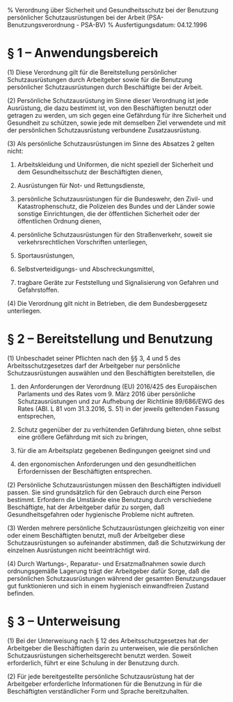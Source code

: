 % Verordnung über Sicherheit und Gesundheitsschutz bei der Benutzung persönlicher Schutzausrüstungen bei der Arbeit  (PSA-Benutzungsverordnung - PSA-BV)
% Ausfertigungsdatum: 04.12.1996
 
# § 1 – Anwendungsbereich

(1) Diese Verordnung gilt für die Bereitstellung persönlicher Schutzausrüstungen durch Arbeitgeber sowie für die Benutzung persönlicher Schutzausrüstungen durch Beschäftigte bei der Arbeit.

(2) Persönliche Schutzausrüstung im Sinne dieser Verordnung ist jede Ausrüstung, die dazu bestimmt ist, von den Beschäftigten benutzt oder getragen zu werden, um sich gegen eine Gefährdung für ihre Sicherheit und Gesundheit zu schützen, sowie jede mit demselben Ziel verwendete und mit der persönlichen Schutzausrüstung verbundene Zusatzausrüstung.

(3) Als persönliche Schutzausrüstungen im Sinne des Absatzes 2 gelten nicht:

1. Arbeitskleidung und Uniformen, die nicht speziell der Sicherheit und dem Gesundheitsschutz der Beschäftigten dienen,

2. Ausrüstungen für Not- und Rettungsdienste,

3. persönliche Schutzausrüstungen für die Bundeswehr, den Zivil- und Katastrophenschutz, die Polizeien des Bundes und der Länder sowie sonstige Einrichtungen, die der öffentlichen Sicherheit oder der öffentlichen Ordnung dienen,

4. persönliche Schutzausrüstungen für den Straßenverkehr, soweit sie verkehrsrechtlichen Vorschriften unterliegen,

5. Sportausrüstungen,

6. Selbstverteidigungs- und Abschreckungsmittel,

7. tragbare Geräte zur Feststellung und Signalisierung von Gefahren und Gefahrstoffen.

(4) Die Verordnung gilt nicht in Betrieben, die dem Bundesberggesetz unterliegen.

# § 2 – Bereitstellung und Benutzung

(1) Unbeschadet seiner Pflichten nach den §§ 3, 4 und 5 des Arbeitsschutzgesetzes darf der Arbeitgeber nur persönliche Schutzausrüstungen auswählen und den Beschäftigten bereitstellen, die

1. den Anforderungen der Verordnung (EU) 2016/425 des Europäischen Parlaments und des Rates vom 9. März 2016 über persönliche Schutzausrüstungen und zur Aufhebung der Richtlinie 89/686/EWG des Rates (ABl. L 81 vom 31.3.2016, S. 51) in der jeweils geltenden Fassung entsprechen,

2. Schutz gegenüber der zu verhütenden Gefährdung bieten, ohne selbst eine größere Gefährdung mit sich zu bringen,

3. für die am Arbeitsplatz gegebenen Bedingungen geeignet sind und

4. den ergonomischen Anforderungen und den gesundheitlichen Erfordernissen der Beschäftigten entsprechen.

(2) Persönliche Schutzausrüstungen müssen den Beschäftigten individuell passen. Sie sind grundsätzlich für den Gebrauch durch eine Person bestimmt. Erfordern die Umstände eine Benutzung durch verschiedene Beschäftigte, hat der Arbeitgeber dafür zu sorgen, daß Gesundheitsgefahren oder hygienische Probleme nicht auftreten.

(3) Werden mehrere persönliche Schutzausrüstungen gleichzeitig von einer oder einem Beschäftigten benutzt, muß der Arbeitgeber diese Schutzausrüstungen so aufeinander abstimmen, daß die Schutzwirkung der einzelnen Ausrüstungen nicht beeinträchtigt wird.

(4) Durch Wartungs-, Reparatur- und Ersatzmaßnahmen sowie durch ordnungsgemäße Lagerung trägt der Arbeitgeber dafür Sorge, daß die persönlichen Schutzausrüstungen während der gesamten Benutzungsdauer gut funktionieren und sich in einem hygienisch einwandfreien Zustand befinden.

# § 3 – Unterweisung

(1) Bei der Unterweisung nach § 12 des Arbeitsschutzgesetzes hat der Arbeitgeber die Beschäftigten darin zu unterweisen, wie die persönlichen Schutzausrüstungen sicherheitsgerecht benutzt werden. Soweit erforderlich, führt er eine Schulung in der Benutzung durch.

(2) Für jede bereitgestellte persönliche Schutzausrüstung hat der Arbeitgeber erforderliche Informationen für die Benutzung in für die Beschäftigten verständlicher Form und Sprache bereitzuhalten.
